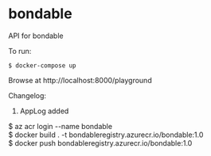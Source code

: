 # bondable

API for bondable

To run:

```
$ docker-compose up
```

Browse at http://localhost:8000/playground

Changelog:
1. AppLog added  

$ az acr login --name bondable  
$ docker build . -t bondableregistry.azurecr.io/bondable:1.0  
$ docker push bondableregistry.azurecr.io/bondable:1.0  